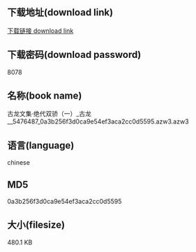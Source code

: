 ## 下载地址(download link)
[下载链接 download link](https://voluble-croquembouche-d321dc.netlify.app/?s=%E5%8F%A4%E9%BE%99%E6%96%87%E9%9B%86%C2%B7%E7%BB%9D%E4%BB%A3%E5%8F%8C%E9%AA%84%EF%BC%88%E4%B8%80%EF%BC%89_%E5%8F%A4%E9%BE%99__5476487_0a3b256f3d0ca9e54ef3aca2cc0d5595.azw3)

## 下载密码(download password)
8078

## 名称(book name)
古龙文集·绝代双骄（一）_古龙__5476487_0a3b256f3d0ca9e54ef3aca2cc0d5595.azw3.azw3

## 语言(language)
chinese

## MD5
0a3b256f3d0ca9e54ef3aca2cc0d5595

## 大小(filesize)
480.1 KB
